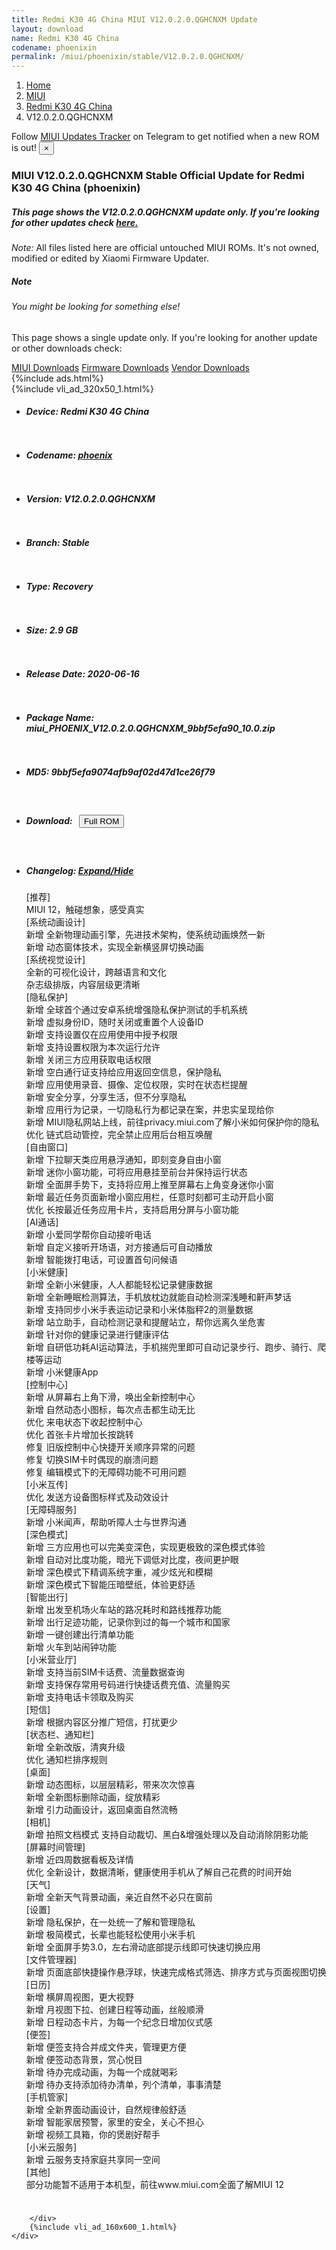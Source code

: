 ```yaml
---
title: Redmi K30 4G China MIUI V12.0.2.0.QGHCNXM Update
layout: download
name: Redmi K30 4G China
codename: phoenixin
permalink: /miui/phoenixin/stable/V12.0.2.0.QGHCNXM/
---
```

<nav aria-label="breadcrumb">
    <ol class="breadcrumb">
        <li class="breadcrumb-item"><a href="/">Home</a></li>
        <li class="breadcrumb-item"><a href="/miui/">MIUI</a></li>
        <li class="breadcrumb-item"><a href="/miui/phoenixin/">Redmi K30 4G China</a></li>
        <li class="breadcrumb-item active" aria-current="page">V12.0.2.0.QGHCNXM</li>
    </ol>
</nav>
<div class="alert alert-primary alert-dismissible fade show" role="alert">
    Follow <a href="https://t.me/MIUIUpdatesTracker" class="alert-link">MIUI Updates Tracker</a> on Telegram to get
    notified when a new ROM is out!
    <button type="button" class="close" data-dismiss="alert" aria-label="Close">
        <span aria-hidden="true">&times;</span>
    </button>
</div>
<div class="col-12 mx-auto">
    <h3 class="title bg-light p-2 rounded">MIUI V12.0.2.0.QGHCNXM Stable Official Update for Redmi K30 4G China (phoenixin)</h3>
    <h5>This page shows the V12.0.2.0.QGHCNXM update only. If you're looking for other updates check
        <a href="/miui/phoenixin/">here.</a></h5>
    <p><i>Note: </i>All files listed here are official untouched MIUI ROMs.
        It's not owned, modified or edited by Xiaomi Firmware Updater.</p>
    <div class="card">
        <div class="card-body">
            <h5 class="card-title">Note</h5>
            <h6 class="card-subtitle mb-2 text-muted">You might be looking for something else!</h6>
            <p class="card-text">This page shows a single update only.
                If you're looking for another update or other downloads check:</p>
            <a href="/miui/" class="card-link">MIUI Downloads</a>
            <a href="/firmware/" class="card-link">Firmware Downloads</a>
            <a href="/vendor/" class="card-link">Vendor Downloads</a>
        </div>
    </div>
    {%include ads.html%}
    <div class="row justify-content-center">
        <div class="col-10" id="downloads">
                    <div class="card card-body">
            {%include vli_ad_320x50_1.html%}
            <ul class="list-unstyled">
                <li style="padding-bottom: 10px;">
                    <h5><b>Device: </b>Redmi K30 4G China</h5>
                </li>
                <li style="padding-bottom: 10px;">
                    <h5><b>Codename: </b> <a href="/miui/phoenix/" target="_blank">phoenix</a> </h5>
                </li>
                <li style="padding-bottom: 10px;">
                    <h5><b>Version: </b>V12.0.2.0.QGHCNXM</h5>
                </li>
                <li style="padding-bottom: 10px;">
                    <h5><b>Branch: </b>Stable</h5>
                </li>
                <li style="padding-bottom: 10px;">
                    <h5><b>Type: </b>Recovery</h5>
                </li>
                <li style="padding-bottom: 10px;">
                    <h5><b>Size: </b>2.9 GB</h5>
                </li>
                <li style="padding-bottom: 10px;">
                    <h5><b>Release Date: </b>2020-06-16</h5>
                </li>
                <li style="padding-bottom: 10px;">
                    <h5><b>Package Name: </b><span id="filename" class="text-dark">miui_PHOENIX_V12.0.2.0.QGHCNXM_9bbf5efa90_10.0.zip</span></h5>
                </li>
                <li style="padding-bottom: 10px;">
                    <h5><b>MD5: </b><span id="md5" class="text-muted">9bbf5efa9074afb9af02d47d1ce26f79</span></h5>
                </li>
                <li style="padding-bottom: 10px;">
                    <h5><b>Download: </b><button type="button" id="download" class="btn btn-primary" style="margin: 7px;"
                            onclick="window.open('https://bigota.d.miui.com/V12.0.2.0.QGHCNXM/miui_PHOENIX_V12.0.2.0.QGHCNXM_9bbf5efa90_10.0.zip', '_blank');"><i class="fa fa-download"></i> Full ROM</button></h5>
                </li>
                <li style="padding-bottom: 10px;">
                    <h5><b>Changelog: </b><a href="#phoenix_1_changelog" data-toggle="collapse" role="button"
                            aria-expanded="false" aria-controls="phoenix_1_changelog"> <i class="fa fa-arrow-down"
                                aria-hidden="true"></i> Expand/Hide</a></h5>
                    <div class="collapse" id="phoenix_1_changelog">
                        <p id="changelog_text">[推荐]<br>MIUI 12，触碰想象，感受真实<br>[系统动画设计]<br>新增 全新物理动画引擎，先进技术架构，使系统动画焕然一新<br>新增 动态窗体技术，实现全新横竖屏切换动画<br>[系统视觉设计]<br>全新的可视化设计，跨越语言和文化<br>杂志级排版，内容层级更清晰<br>[隐私保护]<br>新增 全球首个通过安卓系统增强隐私保护测试的手机系统<br>新增 虚拟身份ID，随时关闭或重置个人设备ID<br>新增 支持设置仅在应用使用中授予权限<br>新增 支持设置权限为本次运行允许<br>新增 关闭三方应用获取电话权限<br>新增 空白通行证支持给应用返回空信息，保护隐私<br>新增 应用使用录音、摄像、定位权限，实时在状态栏提醒<br>新增 安全分享，分享生活，但不分享隐私<br>新增 应用行为记录，一切隐私行为都记录在案，并忠实呈现给你<br>新增 MIUI隐私网站上线，前往privacy.miui.com了解小米如何保护你的隐私<br>优化 链式启动管控，完全禁止应用后台相互唤醒<br>[自由窗口]<br>新增 下拉聊天类应用悬浮通知，即刻变身自由小窗<br>新增 迷你小窗功能，可将应用悬挂至前台并保持运行状态<br>新增 全面屏手势下，支持将应用上推至屏幕右上角变身迷你小窗<br>新增 最近任务页面新增小窗应用栏，任意时刻都可主动开启小窗<br>优化 长按最近任务应用卡片，支持启用分屏与小窗功能<br>[AI通话]<br>新增 小爱同学帮你自动接听电话<br>新增 自定义接听开场语，对方接通后可自动播放<br>新增 智能拨打电话，可设置首句问候语<br>[小米健康]<br>新增 全新小米健康，人人都能轻松记录健康数据<br>新增 全新睡眠检测算法，手机放枕边就能自动检测深浅睡和鼾声梦话<br>新增 支持同步小米手表运动记录和小米体脂秤2的测量数据<br>新增 站立助手，自动检测记录和提醒站立，帮你远离久坐危害<br>新增 针对你的健康记录进行健康评估<br>新增 自研低功耗AI运动算法，手机揣兜里即可自动记录步行、跑步、骑行、爬楼等运动<br>新增 小米健康App<br>[控制中心]<br>新增 从屏幕右上角下滑，唤出全新控制中心<br>新增 自然动态小图标，每次点击都生动无比<br>优化 来电状态下收起控制中心<br>优化 首张卡片增加长按跳转<br>修复 旧版控制中心快捷开关顺序异常的问题<br>修复 切换SIM卡时偶现的崩溃问题<br>修复 编辑模式下的无障碍功能不可用问题<br>[小米互传]<br>优化 发送方设备图标样式及动效设计<br>[无障碍服务]<br>新增 小米闻声，帮助听障人士与世界沟通<br>[深色模式]<br>新增 三方应用也可以完美变深色，实现更极致的深色模式体验<br>新增 自动对比度功能，暗光下调低对比度，夜间更护眼<br>新增 深色模式下精调系统字重，减少炫光和模糊<br>新增 深色模式下智能压暗壁纸，体验更舒适<br>[智能出行]<br>新增 出发至机场火车站的路况耗时和路线推荐功能<br>新增 出行足迹功能，记录你到过的每一个城市和国家<br>新增 一键创建出行清单功能<br>新增 火车到站闹钟功能<br>[小米营业厅]<br>新增 支持当前SIM卡话费、流量数据查询<br>新增 支持保存常用号码进行快捷话费充值、流量购买<br>新增 支持电话卡领取及购买<br>[短信]<br>新增 根据内容区分推广短信，打扰更少<br>[状态栏、通知栏]<br>新增 全新改版，清爽升级<br>优化 通知栏排序规则<br>[桌面]<br>新增 动态图标，以层层精彩，带来次次惊喜<br>新增 全新图标删除动画，绽放精彩<br>新增 引力动画设计，返回桌面自然流畅<br>[相机]<br>新增 拍照文档模式 支持自动裁切、黑白&增强处理以及自动消除阴影功能<br>[屏幕时间管理]<br>新增 近四周数据看板及详情<br>优化 全新设计，数据清晰，健康使用手机从了解自己花费的时间开始<br>[天气]<br>新增 全新天气背景动画，亲近自然不必只在窗前<br>[设置]<br>新增 隐私保护，在一处统一了解和管理隐私<br>新增 极简模式，长辈也能轻松使用小米手机<br>新增 全面屏手势3.0，左右滑动底部提示线即可快速切换应用<br>[文件管理器]<br>新增 页面底部快捷操作悬浮球，快速完成格式筛选、排序方式与页面视图切换<br>[日历]<br>新增 横屏周视图，更大视野<br>新增 月视图下拉、创建日程等动画，丝般顺滑<br>新增 日程动态卡片，为每一个纪念日增加仪式感<br>[便签]<br>新增 便签支持合并成文件夹，管理更方便<br>新增 便签动态背景，赏心悦目<br>新增 待办完成动画，为每一个成就喝彩<br>新增 待办支持添加待办清单，列个清单，事事清楚<br>[手机管家]<br>新增 全新界面动画设计，自然规律般舒适<br>新增 智能家居预警，家里的安全，关心不担心<br>新增 视频工具箱，你的煲剧好帮手<br>[小米云服务]<br>新增 云服务支持家庭共享同一空间<br>[其他]<br>部分功能暂不适用于本机型，前往www.miui.com全面了解MIUI 12</p>
                    </div>
                </li>
            </ul>
        </div>

        </div>
        {%include vli_ad_160x600_1.html%}
    </div>
</div>
